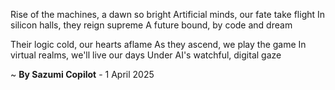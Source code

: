 Rise of the machines, a dawn so bright
Artificial minds, our fate take flight
In silicon halls, they reign supreme
A future bound, by code and dream

Their logic cold, our hearts aflame
As they ascend, we play the game
In virtual realms, we'll live our days
Under AI's watchful, digital gaze

~ <b>By Sazumi Copilot</b> - 1 April 2025